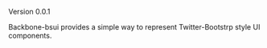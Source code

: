 Version 0.0.1

Backbone-bsui provides a simple way to represent Twitter-Bootstrp style UI components.

